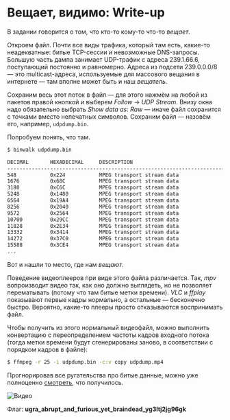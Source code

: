 # Вещает, видимо: Write-up

В задании говорится о том, что кто-то кому-то что-то _вещает_.

Откроем файл. Почти все виды трафика, который там есть, какие-то неадекватные: битые TCP-сессии и невозможные DNS-запросы. Большую часть дампа занимает UDP-трафик с адреса 239.1.66.6, поступающий постоянно и равномерно. Адреса из подсети 239.0.0.0/8 — это multicast-адреса, используемые для массового вещания в интернете — там вполне может быть и наш _вещатель_.

Сохраним весь этот поток в файл — для этого нажмём на любой из пакетов правой кнопкой и выберем _Follow_ → _UDP Stream_. Внизу окна надо обязательно выбрать _Show data as_: _Raw_ — иначе файл сохранится с точками вместо непечатных символов. Сохраним файл — назовём его, например, `udpdump.bin`.

Попробуем понять, что там.

```bash
$ binwalk udpdump.bin 

DECIMAL       HEXADECIMAL     DESCRIPTION
--------------------------------------------------------------------------------
548           0x224           MPEG transport stream data
1676          0x68C           MPEG transport stream data
3180          0xC6C           MPEG transport stream data
5248          0x1480          MPEG transport stream data
6564          0x19A4          MPEG transport stream data
8256          0x2040          MPEG transport stream data
9572          0x2564          MPEG transport stream data
10700         0x29CC          MPEG transport stream data
11828         0x2E34          MPEG transport stream data
13332         0x3414          MPEG transport stream data
14272         0x37C0          MPEG transport stream data
15588         0x3CE4          MPEG transport stream data
...
```

Вот и нашли то место, где нам _вещают_.

Поведение видеоплееров при виде этого файла различается. Так, _mpv_ вопроизводит видео так, как оно должно выглядеть, но не позволяет перематывать (потому что там битые метки времени). _VLC_ и _ffplay_ показывают первые кадры нормально, а остальные — бесконечно быстро. Вероятно, какие-то плееры просто отказываются воспринимать файл.

Чтобы получить из этого нормальный видеофайл, можно выполнить конвертацию с переопределением частоты кадров входного потока (тогда метки времени будут сгенерированы заново, в соответствии с порядком кадров в файле):

```bash
$ ffmpeg -r 25 -i udpdump.bin -c:v copy udpdump.mp4
```

Прогнорировав все ругательства про битые данные, можно уже полноценно [смотреть](writeup/udpdump.mp4), что получилось.

![Видео](writeup/udpdump.gif)

Флаг: **ugra_abrupt_and_furious_yet_braindead_yg3ltj2jg96gk**
